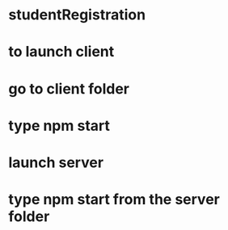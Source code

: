 # studentRegistration


# to launch client
# go to client folder 
# type npm start

# launch server 
# type npm start from the server folder
